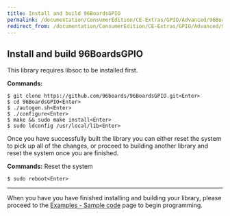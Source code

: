 ```yaml
---
title: Install and build 96BoardsGPIO
permalink: /documentation/ConsumerEdition/CE-Extras/GPIO/Advanced/96BoardsGPIO-install/
redirect_from: /documentation/ConsumerEdition/CE-Extras/GPIO/Advanced/96BoardsGPIO-install/README.md/
---
```

## Install and build 96BoardsGPIO

This library requires libsoc to be installed first.

**Commands:**

```shell
$ git clone https://github.com/96boards/96BoardsGPIO.git<Enter>
$ cd 96BoardsGPIO<Enter>
$ ./autogen.sh<Enter>
$ ./configure<Enter>
$ make && sudo make install<Enter>
$ sudo ldconfig /usr/local/lib<Enter>
```
Once you have successfully built the library you can either reset the system to pick up all of the changes, or proceed to building another library and reset the system once you are finished.

**Commands:** Reset the system

```shell
$ sudo reboot<Enter>
```

***

When you have you have finished installing and building your library, please proceed to the [Examples - Sample code](../../Examples/) page to begin programming.
